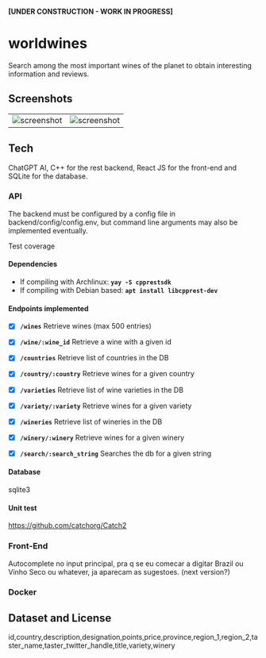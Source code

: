 **[UNDER CONSTRUCTION - WORK IN PROGRESS]**


# worldwines

Search among the most important wines of the planet to obtain interesting information and reviews.

## Screenshots

 <table style="width:100%; border: none;">
  <tr style="border: none;">
    <td style="border: none;">
      <!-- <img src="https://raw.githubusercontent.com/xdth/worldwines/main/frontend/src/assets/wwapp.png" alt="screenshot"> -->
      <img src="https://i.imgur.com/t1FEF0O.png" alt="screenshot">
    </td>
    <td style="border: none;">
      <img src="https://i.imgur.com/wYsFC2Z.png" alt="screenshot">
    </td>
  </tr>
</table> 


## Tech

ChatGPT AI, C++ for the rest backend, React JS for the front-end and SQLite for the database.

### API

The backend must be configured by a config file in backend/config/config.env, but 
command line arguments may also be implemented eventually.

Test coverage

#### Dependencies
- If compiling with Archlinux: **`yay -S cpprestsdk`**
- If compiling with Debian based: **`apt install libcpprest-dev`**


#### Endpoints implemented

- [x] **`/wines`** Retrieve wines (max 500 entries)
- [x] **`/wine/:wine_id`** Retrieve a wine with a given id
- [x] **`/countries`** Retrieve list of countries in the DB
- [x] **`/country/:country`** Retrieve wines for a given country
- [x] **`/varieties`** Retrieve list of wine varieties in the DB
- [x] **`/variety/:variety`** Retrieve wines for a given variety
- [x] **`/wineries`** Retrieve list of wineries in the DB
- [x] **`/winery/:winery`** Retrieve wines for a given winery
- [x] **`/search/:search_string`** Searches the db for a given string


#### Database
sqlite3

#### Unit test
https://github.com/catchorg/Catch2

### Front-End
Autocomplete no input principal, pra q se eu comecar a digitar Brazil ou Vinho Seco ou whatever, ja aparecam as sugestoes.
 (next version?)

### Docker


## Dataset and License

id,country,description,designation,points,price,province,region_1,region_2,taster_name,taster_twitter_handle,title,variety,winery

